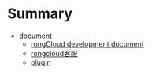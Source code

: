 # Summary

* [document](README.md)
  * [rongCloud development document](rongcloud-development-document.md)
  * [rongcloud客服](rongcloudke-fu.md)
  * [plugin](plugin.md)


